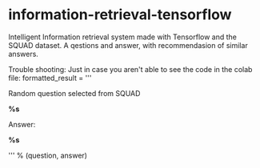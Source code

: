 # information-retrieval-tensorflow
Intelligent Information retrieval system made with Tensorflow and the SQUAD dataset. A qestions and answer, with recommendasion of similar answers. 

Trouble shooting:
Just in case you aren't able to see the code in the colab file:
formatted_result = '''
    <p>Random question selected from SQUAD</p>
    <p><b>%s</b></p>
    <p>Answer:</p>
    <p><b>%s</b></p>
  ''' % (question, answer)
